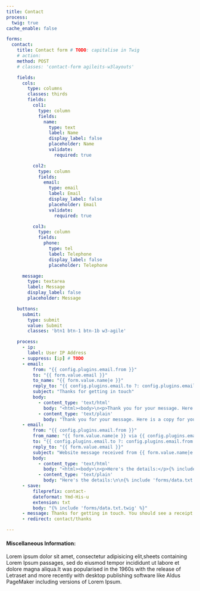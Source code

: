 ```yaml
---
title: Contact
process:
  twig: true
cache_enable: false

forms:
  contact:
    title: Contact form # TODO: capitalise in Twig
    # action: 
    method: POST
    # classes: 'contact-form agileits-w3layouts'

    fields:
      cols:
        type: columns
        classes: thirds
        fields:
          col1:
            type: column
            fields:
              name:
                type: text
                label: Name
                display_label: false
                placeholder: Name
                validate:
                  required: true

          col2:
            type: column
            fields:
              email:
                type: email
                label: Email
                display_label: false
                placeholder: Email
                validate:
                  required: true

          col3:
            type: column
            fields:
              phone:
                type: tel
                label: Telephone
                display_label: false
                placeholder: Telephone

      message:
        type: textarea
        label: Message
        display_label: false
        placeholder: Message

    buttons:
      submit:
        type: submit
        value: Submit
        classes: 'btn1 btn-1 btn-1b w3-agile'

    process:
      - ip:
        label: User IP Address
      - suppress: [ip] # TODO
      - email:
          from: "{{ config.plugins.email.from }}"
          to: "{{ form.value.email }}"
          to_name: "{{ form.value.name|e }}"
          reply_to: "{{ config.plugins.email.to ?: config.plugins.email.from }}"
          subject: "Thanks for getting in touch"
          body:
            - content_type: 'text/html'
              body: "<html><body>\n<p>Thank you for your message. Here is a copy for your records.</p>{% include 'forms/data.html.twig' with {'suppress': true} %}\n</body></html>"
            - content_type: 'text/plain'
              body: "Thank you for your message. Here is a copy for your records.\n\n{% include 'forms/data.txt.twig' %}"
      - email:
          from: "{{ config.plugins.email.from }}"
          from_name: "{{ form.value.name|e }} via {{ config.plugins.email.from_name}}"
          to: "{{ config.plugins.email.to ?: config.plugins.email.from }}"
          reply_to: "{{ form.value.email }}"
          subject: "Website message received from {{ form.value.name|e }}"
          body:
            - content_type: 'text/html'
              body: "<html><body>\n<p>Here's the details:</p>{% include 'forms/data.html.twig' with {'suppress': true} %}\n</body></html>"
            - content_type: 'text/plain'
              body: "Here's the details:\n\n{% include 'forms/data.txt.twig' %}"
      - save:
          fileprefix: contact-
          dateformat: Ymd-His-u
          extension: txt
          body: "{% include 'forms/data.txt.twig' %}"
      - message: Thanks for getting in touch. You should see a receipt in your inbox. I'll get back to you soon.
      - redirect: contact/thanks

---
```


#### Miscellaneous Information:

Lorem ipsum dolor sit amet, consectetur adipisicing elit,sheets containing Lorem Ipsum passages, sed do eiusmod tempor incididunt ut labore et dolore magna aliqua.It was popularised in the 1960s with the release of Letraset and more recently with desktop publishing software like Aldus PageMaker including versions of Lorem Ipsum.
